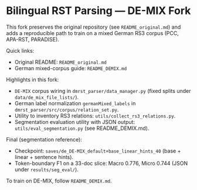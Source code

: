 # Bilingual RST Parsing — DE-MIX Fork

This fork preserves the original repository (see `README_original.md`) and adds a reproducible path to train on a mixed German RS3 corpus (PCC, APA-RST, PARADISE).

Quick links:
- Original README: `README_original.md`
- German mixed-corpus guide: `README_DEMIX.md`

Highlights in this fork:
- `DE-MIX` corpus wiring in `dmrst_parser/data_manager.py` (fixed splits under `data/de_mix_file_lists/`).
- German label normalization `germanMixed_labels` in `dmrst_parser/src/corpus/relation_set.py`.
- Utility to inventory RS3 relations: `utils/collect_rs3_relations.py`.
 - Segmentation evaluation utility with JSON output: `utils/eval_segmentation.py` (see README_DEMIX.md).

Final (segmentation reference):
- Checkpoint: `saves/de_DE-MIX_default+base_linear_hints_40` (base + linear + sentence hints).
- Token-boundary F1 on a 33-doc slice: Macro 0.776, Micro 0.744 (JSON under `results/seg_eval/`).

To train on DE-MIX, follow `README_DEMIX.md`.
